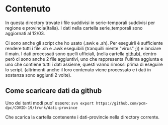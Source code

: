 # Contenuto
In questa directory trovate i file suddivisi in serie-temporali suddivisi per regione e provincia(Italia). I dati nella cartella serie_temporali sono aggiornati al 12/03.

Ci sono anche gli script che ho usato (.awk e .sh). Per eseguirli è sufficiente rendere tutti i file .sh e .awk eseguibili (tranquilli niente "virus" ;)) e lanciare il main.
I dati processati sono quelli ufficiali, (nella cartella [github](https://github.com/pcm-dpc/COVID-19/tree/master/dati-province)), dentro però ci sono anche 2 file aggiuntivi, uno che rappresenta l'ultima aggiunta e uno che contiene tutti i dati assieme, questi vanno rimossi prima di eseguire lo script. (altrimenti anche il loro contenuto viene processato e i dati in sostanza sono aggiunti 2 volte).

## Come scaricare dati da github
Uno dei tanti modi puo' essere:
`svn export https://github.com/pcm-dpc/COVID-19/trunk/dati-province`

Che scarica la cartella contenente i dati-provincie nella directory corrente.
